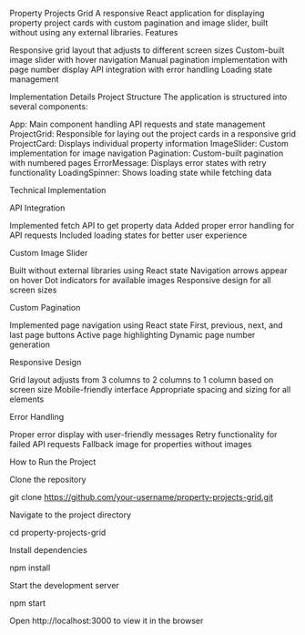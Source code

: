 Property Projects Grid
A responsive React application for displaying property project cards with custom pagination and image slider, built without using any external libraries.
Features

Responsive grid layout that adjusts to different screen sizes
Custom-built image slider with hover navigation
Manual pagination implementation with page number display
API integration with error handling
Loading state management

Implementation Details
Project Structure
The application is structured into several components:

App: Main component handling API requests and state management
ProjectGrid: Responsible for laying out the project cards in a responsive grid
ProjectCard: Displays individual property information
ImageSlider: Custom implementation for image navigation
Pagination: Custom-built pagination with numbered pages
ErrorMessage: Displays error states with retry functionality
LoadingSpinner: Shows loading state while fetching data

Technical Implementation

API Integration

Implemented fetch API to get property data
Added proper error handling for API requests
Included loading states for better user experience


Custom Image Slider

Built without external libraries using React state
Navigation arrows appear on hover
Dot indicators for available images
Responsive design for all screen sizes


Custom Pagination

Implemented page navigation using React state
First, previous, next, and last page buttons
Active page highlighting
Dynamic page number generation


Responsive Design

Grid layout adjusts from 3 columns to 2 columns to 1 column based on screen size
Mobile-friendly interface
Appropriate spacing and sizing for all elements


Error Handling

Proper error display with user-friendly messages
Retry functionality for failed API requests
Fallback image for properties without images



How to Run the Project

Clone the repository

git clone https://github.com/your-username/property-projects-grid.git

Navigate to the project directory

cd property-projects-grid

Install dependencies

npm install

Start the development server

npm start

Open http://localhost:3000 to view it in the browser
